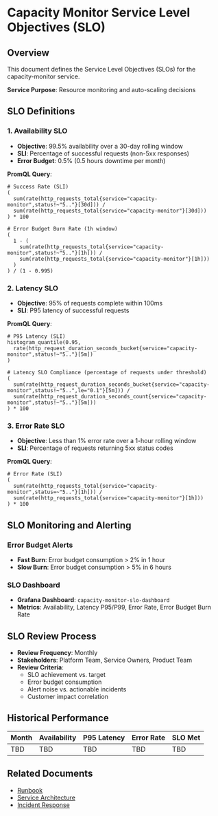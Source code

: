 # Capacity Monitor Service Level Objectives (SLO)

## Overview
This document defines the Service Level Objectives (SLOs) for the capacity-monitor service.

**Service Purpose**: Resource monitoring and auto-scaling decisions

## SLO Definitions

### 1. Availability SLO
- **Objective**: 99.5% availability over a 30-day rolling window
- **SLI**: Percentage of successful requests (non-5xx responses)
- **Error Budget**: 0.5% (0.5 hours downtime per month)

**PromQL Query**:
```promql
# Success Rate (SLI)
(
  sum(rate(http_requests_total{service="capacity-monitor",status!~"5.."}[30d])) /
  sum(rate(http_requests_total{service="capacity-monitor"}[30d]))
) * 100

# Error Budget Burn Rate (1h window)
(
  1 - (
    sum(rate(http_requests_total{service="capacity-monitor",status!~"5.."}[1h])) /
    sum(rate(http_requests_total{service="capacity-monitor"}[1h]))
  )
) / (1 - 0.995)
```

### 2. Latency SLO
- **Objective**: 95% of requests complete within 100ms
- **SLI**: P95 latency of successful requests

**PromQL Query**:
```promql
# P95 Latency (SLI)
histogram_quantile(0.95, 
  rate(http_request_duration_seconds_bucket{service="capacity-monitor",status!~"5.."}[5m])
)

# Latency SLO Compliance (percentage of requests under threshold)
(
  sum(rate(http_request_duration_seconds_bucket{service="capacity-monitor",status!~"5..",le="0.1"}[5m])) /
  sum(rate(http_request_duration_seconds_count{service="capacity-monitor",status!~"5.."}[5m]))
) * 100
```

### 3. Error Rate SLO
- **Objective**: Less than 1% error rate over a 1-hour rolling window
- **SLI**: Percentage of requests returning 5xx status codes

**PromQL Query**:
```promql
# Error Rate (SLI)
(
  sum(rate(http_requests_total{service="capacity-monitor",status=~"5.."}[1h])) /
  sum(rate(http_requests_total{service="capacity-monitor"}[1h]))
) * 100
```

## SLO Monitoring and Alerting

### Error Budget Alerts
- **Fast Burn**: Error budget consumption > 2% in 1 hour
- **Slow Burn**: Error budget consumption > 5% in 6 hours

### SLO Dashboard
- **Grafana Dashboard**: `capacity-monitor-slo-dashboard`
- **Metrics**: Availability, Latency P95/P99, Error Rate, Error Budget Burn Rate

## SLO Review Process
- **Review Frequency**: Monthly
- **Stakeholders**: Platform Team, Service Owners, Product Team
- **Review Criteria**: 
  - SLO achievement vs. target
  - Error budget consumption
  - Alert noise vs. actionable incidents
  - Customer impact correlation

## Historical Performance
<!-- Update monthly with actual performance data -->
| Month | Availability | P95 Latency | Error Rate | SLO Met |
|-------|-------------|-------------|------------|---------|
| TBD   | TBD         | TBD         | TBD        | TBD     |

## Related Documents
- [Runbook](./capacity-monitor-runbook.md)
- [Service Architecture](../README.md)
- [Incident Response](https://docs.company.com/incident-response)
